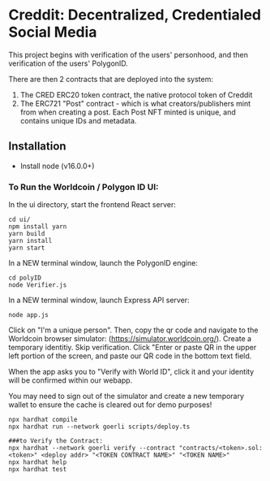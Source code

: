 # Creddit: Decentralized, Credentialed Social Media 

This project begins with verification of the users' personhood, and then verification of the users' PolygonID.

There are then 2 contracts that are deployed into the system: 
1. The CRED ERC20 token contract, the native protocol token of Creddit
2. The ERC721 "Post" contract - which is what creators/publishers mint from when creating a post. Each Post NFT minted is unique, and contains unique IDs and metadata.

## Installation 
- Install node (v16.0.0+)
### To Run the Worldcoin / Polygon ID UI:
In the ui directory, start the frontend React server:
```
cd ui/ 
npm install yarn
yarn build
yarn install
yarn start
```
In a NEW terminal window, launch the PolygonID engine:
```
cd polyID
node Verifier.js
```
In a NEW terminal window, launch Express API server:
```
node app.js
```

Click on "I'm a unique person". 
Then, copy the qr code and navigate to the Worldcoin browser simulator:
(https://simulator.worldcoin.org/). Create a temporary identitiy. Skip verification. Click "Enter or paste QR in the upper left portion of the screen, and paste our QR code in the bottom text field.

When the app asks you to "Verify with World ID", click it and your identity will be confirmed within our webapp.

You may need to sign out of the simulator and create a new temporary wallet to ensure the cache is cleared out for demo purposes!




```shell
npx hardhat compile
npx hardhat run --network goerli scripts/deploy.ts

###to Verify the Contract:
npx hardhat --network goerli verify --contract "contracts/<token>.sol:<token>" <deploy addr> "<TOKEN CONTRACT NAME>" "<TOKEN NAME>"
npx hardhat help
npx hardhat test


```
